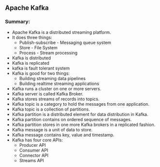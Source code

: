 Apache Kafka
------------

### Summary:

* Apache Kafka is a distributed streaming platform.
* It does three things:
  * Publish-subscribe - Messaging queue system
  * Store - File System
  * Process - Stream processing
* Kafka is distributed
* Kafka is replicated
* kafka is fault tolerant system
* Kafka is good for two things:
  * Building streaming data pipelines
  * Building realtime streaming applications
* Kafka runs a cluster on one or more servers.
* Kafka server is called Kafka Broker.
* Kafka stores streams of records into topics.
* Kafka topic is a category to hold the messages from one application.
* Kafka topic is a collection of partitions.
* Kafka partition is a distributed element for data distribution in Kafka.
* Kafka partition contains on ordered sequence of messages.
* Kafka partition stores in one more Kafka brokers in a replicated fashion.
* Kafka message is a unit of data to store.
* Kafka message contains key, value and timestamp.
* Kafka has four core APIs:
  * Producer API
  * Consumer API
  * Connector API
  * Streams API


